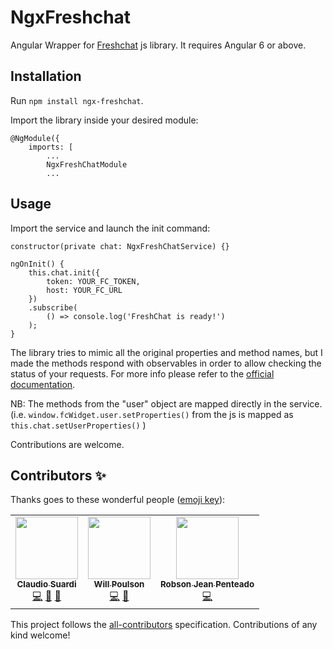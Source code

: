 # NgxFreshchat

Angular Wrapper for [Freshchat](https://www.freshworks.com/live-chat-software/) js library. It requires Angular 6 or above.

## Installation
Run ```npm install ngx-freshchat```.

Import the library inside your desired module:

```
@NgModule({
    imports: [
        ...
        NgxFreshChatModule
        ...
```

## Usage
Import the service and launch the init command:

```
constructor(private chat: NgxFreshChatService) {}

ngOnInit() {
    this.chat.init({
        token: YOUR_FC_TOKEN,
        host: YOUR_FC_URL
    })
    .subscribe(
        () => console.log('FreshChat is ready!')
    );
}

```

The library tries to mimic all the original properties and method names, but I made the methods respond with observables in order to allow checking the status of your requests.
For more info please refer to the [official documentation](https://developers.freshchat.com/).

NB: The methods from the "user" object are mapped directly in the service. (i.e. ```window.fcWidget.user.setProperties()``` from the js is mapped as ```this.chat.setUserProperties()``` )


Contributions are welcome.

## Contributors ✨

Thanks goes to these wonderful people ([emoji key](https://allcontributors.org/docs/en/emoji-key)):

<!-- ALL-CONTRIBUTORS-LIST:START - Do not remove or modify this section -->
<!-- prettier-ignore-start -->
<!-- markdownlint-disable -->
<table>
  <tr>
    <td align="center"><a href="https://www.officinedigitaliitaliane.it/"><img src="https://avatars3.githubusercontent.com/u/7868362?v=4" width="100px;" alt=""/><br /><sub><b>Claudio Suardi</b></sub></a><br /><a href="https://github.com/beyondsanity/ngx-freshchat/commits?author=beyondsanity" title="Code">💻</a> <a href="https://github.com/beyondsanity/ngx-freshchat/commits?author=beyondsanity" title="Documentation">📖</a> <a href="https://github.com/beyondsanity/ngx-freshchat/pulls?q=is%3Apr+reviewed-by%3Abeyondsanity" title="Reviewed Pull Requests">👀</a></td>
    <td align="center"><a href="http://www.willpoulson.co.uk"><img src="https://avatars0.githubusercontent.com/u/12980659?v=4" width="100px;" alt=""/><br /><sub><b>Will Poulson</b></sub></a><br /><a href="https://github.com/beyondsanity/ngx-freshchat/commits?author=WillPoulson" title="Code">💻</a> <a href="https://github.com/beyondsanity/ngx-freshchat/commits?author=WillPoulson" title="Documentation">📖</a></td>
    <td align="center"><a href="https://github.com/robjean9"><img src="https://avatars.githubusercontent.com/u/5704383?v=4" width="100px;" alt=""/><br /><sub><b>Robson Jean Penteado</b></sub></a><br /><a href="https://github.com/beyondsanity/ngx-freshchat/commits?author=robjean9" title="Code">💻</a></td>
  </tr>
</table>

<!-- markdownlint-enable -->
<!-- prettier-ignore-end -->
<!-- ALL-CONTRIBUTORS-LIST:END -->

This project follows the [all-contributors](https://github.com/all-contributors/all-contributors) specification. Contributions of any kind welcome!